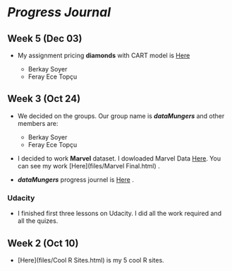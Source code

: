 # *__Progress Journal__*

## Week 5 (Dec 03)

+ My assignment pricing __diamonds__ with CART model is [Here](20171203_diamonds_assignment.html)

    + Berkay Soyer
    + Feray Ece Topçu

## Week 3 (Oct 24)

+ We decided on the groups. Our group name is __*dataMungers*__ and other members are:

    + Berkay Soyer
    + Feray Ece Topçu

+ I decided to work __Marvel__ dataset. I dowloaded Marvel Data [Here](https://github.com/fivethirtyeight/data/blob/master/comic-characters/marvel-wikia-data.csv). You can see my work [Here](files/Marvel Final.html) . 

+ __*dataMungers*__ progress journel is [Here](https://mef-bda503.github.io/gpj-datamunglers-2/) .

### Udacity 

+ I finished first three lessons on Udacity. I did all the work required and all the quizes.

## Week 2 (Oct 10)

+ [Here](files/Cool R Sites.html) is my 5 cool R sites. 



